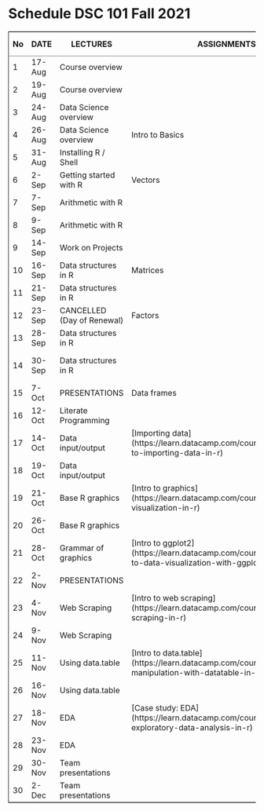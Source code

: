 

# Schedule DSC 101 Fall 2021

<table border="2" cellspacing="0" cellpadding="6" rules="groups" frame="hsides">


<colgroup>
<col  class="org-right" />

<col  class="org-left" />

<col  class="org-left" />

<col  class="org-left" />

<col  class="org-left" />
</colgroup>
<thead>
<tr>
<th scope="col" class="org-right">No</th>
<th scope="col" class="org-left">DATE</th>
<th scope="col" class="org-left">LECTURES</th>
<th scope="col" class="org-left">ASSIGNMENTS</th>
<th scope="col" class="org-left">Project / Test</th>
</tr>
</thead>

<tbody>
<tr>
<td class="org-right">1</td>
<td class="org-left">17-Aug</td>
<td class="org-left">Course overview</td>
<td class="org-left">&#xa0;</td>
<td class="org-left">&#xa0;</td>
</tr>


<tr>
<td class="org-right">2</td>
<td class="org-left">19-Aug</td>
<td class="org-left">Course overview</td>
<td class="org-left">&#xa0;</td>
<td class="org-left">&#xa0;</td>
</tr>


<tr>
<td class="org-right">3</td>
<td class="org-left">24-Aug</td>
<td class="org-left">Data Science overview</td>
<td class="org-left">&#xa0;</td>
<td class="org-left">&#xa0;</td>
</tr>


<tr>
<td class="org-right">4</td>
<td class="org-left">26-Aug</td>
<td class="org-left">Data Science overview</td>
<td class="org-left">Intro to Basics</td>
<td class="org-left">&#xa0;</td>
</tr>


<tr>
<td class="org-right">5</td>
<td class="org-left">31-Aug</td>
<td class="org-left">Installing R / Shell</td>
<td class="org-left">&#xa0;</td>
<td class="org-left">&#xa0;</td>
</tr>


<tr>
<td class="org-right">6</td>
<td class="org-left">2-Sep</td>
<td class="org-left">Getting started with R</td>
<td class="org-left">Vectors</td>
<td class="org-left">&#xa0;</td>
</tr>


<tr>
<td class="org-right">7</td>
<td class="org-left">7-Sep</td>
<td class="org-left">Arithmetic with R</td>
<td class="org-left">&#xa0;</td>
<td class="org-left">&#xa0;</td>
</tr>


<tr>
<td class="org-right">8</td>
<td class="org-left">9-Sep</td>
<td class="org-left">Arithmetic with R</td>
<td class="org-left">&#xa0;</td>
<td class="org-left">1st sprint review</td>
</tr>


<tr>
<td class="org-right">9</td>
<td class="org-left">14-Sep</td>
<td class="org-left">Work on Projects</td>
<td class="org-left">&#xa0;</td>
<td class="org-left">&#xa0;</td>
</tr>


<tr>
<td class="org-right">10</td>
<td class="org-left">16-Sep</td>
<td class="org-left">Data structures in R</td>
<td class="org-left">Matrices</td>
<td class="org-left">&#xa0;</td>
</tr>


<tr>
<td class="org-right">11</td>
<td class="org-left">21-Sep</td>
<td class="org-left">Data structures in R</td>
<td class="org-left">&#xa0;</td>
<td class="org-left">&#xa0;</td>
</tr>


<tr>
<td class="org-right">12</td>
<td class="org-left">23-Sep</td>
<td class="org-left">CANCELLED (Day of Renewal)</td>
<td class="org-left">Factors</td>
<td class="org-left">&#xa0;</td>
</tr>


<tr>
<td class="org-right">13</td>
<td class="org-left">28-Sep</td>
<td class="org-left">Data structures in R</td>
<td class="org-left">&#xa0;</td>
<td class="org-left">&#xa0;</td>
</tr>


<tr>
<td class="org-right">14</td>
<td class="org-left">30-Sep</td>
<td class="org-left">Data structures in R</td>
<td class="org-left">&#xa0;</td>
<td class="org-left">Test: Midterm exam</td>
</tr>


<tr>
<td class="org-right">15</td>
<td class="org-left">7-Oct</td>
<td class="org-left">PRESENTATIONS</td>
<td class="org-left">Data frames</td>
<td class="org-left">2nd sprint review</td>
</tr>


<tr>
<td class="org-right">16</td>
<td class="org-left">12-Oct</td>
<td class="org-left">Literate Programming</td>
<td class="org-left">&#xa0;</td>
<td class="org-left">&#xa0;</td>
</tr>


<tr>
<td class="org-right">17</td>
<td class="org-left">14-Oct</td>
<td class="org-left">Data input/output</td>
<td class="org-left">[Importing data](https://learn.datacamp.com/courses/introduction-to-importing-data-in-r)</td>
<td class="org-left">&#xa0;</td>
</tr>


<tr>
<td class="org-right">18</td>
<td class="org-left">19-Oct</td>
<td class="org-left">Data input/output</td>
<td class="org-left">&#xa0;</td>
<td class="org-left">Test: input/output</td>
</tr>


<tr>
<td class="org-right">19</td>
<td class="org-left">21-Oct</td>
<td class="org-left">Base R graphics</td>
<td class="org-left">[Intro to graphics](https://learn.datacamp.com/courses/data-visualization-in-r)</td>
<td class="org-left">&#xa0;</td>
</tr>


<tr>
<td class="org-right">20</td>
<td class="org-left">26-Oct</td>
<td class="org-left">Base R graphics</td>
<td class="org-left">&#xa0;</td>
<td class="org-left">Test: base graphics</td>
</tr>


<tr>
<td class="org-right">21</td>
<td class="org-left">28-Oct</td>
<td class="org-left">Grammar of graphics</td>
<td class="org-left">[Intro to ggplot2](https://learn.datacamp.com/courses/introduction-to-data-visualization-with-ggplot2)</td>
<td class="org-left">&#xa0;</td>
</tr>


<tr>
<td class="org-right">22</td>
<td class="org-left">2-Nov</td>
<td class="org-left">PRESENTATIONS</td>
<td class="org-left">&#xa0;</td>
<td class="org-left">3rd sprint review</td>
</tr>


<tr>
<td class="org-right">23</td>
<td class="org-left">4-Nov</td>
<td class="org-left">Web Scraping</td>
<td class="org-left">[Intro to web scraping](https://learn.datacamp.com/courses/web-scraping-in-r)</td>
<td class="org-left">&#xa0;</td>
</tr>


<tr>
<td class="org-right">24</td>
<td class="org-left">9-Nov</td>
<td class="org-left">Web Scraping</td>
<td class="org-left">&#xa0;</td>
<td class="org-left">Test: web scraping</td>
</tr>


<tr>
<td class="org-right">25</td>
<td class="org-left">11-Nov</td>
<td class="org-left">Using data.table</td>
<td class="org-left">[Intro to data.table](https://learn.datacamp.com/courses/data-manipulation-with-datatable-in-r)</td>
<td class="org-left">&#xa0;</td>
</tr>


<tr>
<td class="org-right">26</td>
<td class="org-left">16-Nov</td>
<td class="org-left">Using data.table</td>
<td class="org-left">&#xa0;</td>
<td class="org-left">Test: data.table</td>
</tr>


<tr>
<td class="org-right">27</td>
<td class="org-left">18-Nov</td>
<td class="org-left">EDA</td>
<td class="org-left">[Case study: EDA](https://learn.datacamp.com/courses/case-study-exploratory-data-analysis-in-r)</td>
<td class="org-left">&#xa0;</td>
</tr>


<tr>
<td class="org-right">28</td>
<td class="org-left">23-Nov</td>
<td class="org-left">EDA</td>
<td class="org-left">&#xa0;</td>
<td class="org-left">&#xa0;</td>
</tr>


<tr>
<td class="org-right">29</td>
<td class="org-left">30-Nov</td>
<td class="org-left">Team presentations</td>
<td class="org-left">&#xa0;</td>
<td class="org-left">4th sprint review</td>
</tr>


<tr>
<td class="org-right">30</td>
<td class="org-left">2-Dec</td>
<td class="org-left">Team presentations</td>
<td class="org-left">&#xa0;</td>
<td class="org-left">4th sprint review</td>
</tr>
</tbody>
</table>

